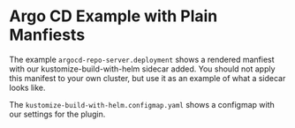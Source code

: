 # Argo CD Example with Plain Manfiests

The example `argocd-repo-server.deployment` shows a rendered manfiest with our kustomize-build-with-helm sidecar added. You should not apply this manifest to your own cluster, but use it as an example of what a sidecar looks like. 

The `kustomize-build-with-helm.configmap.yaml` shows a configmap with our settings for the plugin.